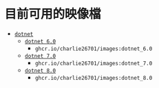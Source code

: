 # 目前可用的映像檔

* [`dotnet`](https://github.com/charlie26701/images/tree/master/dotnet)
  * [`dotnet 6.0`](https://github.com/charlie26701/images/tree/master/dotnet/6.0)
    * `ghcr.io/charlie26701/images:dotnet_6.0`
  * [`dotnet 7.0`](https://github.com/charlie26701/images/tree/master/dotnet/7.0)
    * `ghcr.io/charlie26701/images:dotnet_7.0`
  * [`dotnet 8.0`](https://github.com/charlie26701/images/tree/master/dotnet/8.0)
    * `ghcr.io/charlie26701/images:dotnet_8.0`
